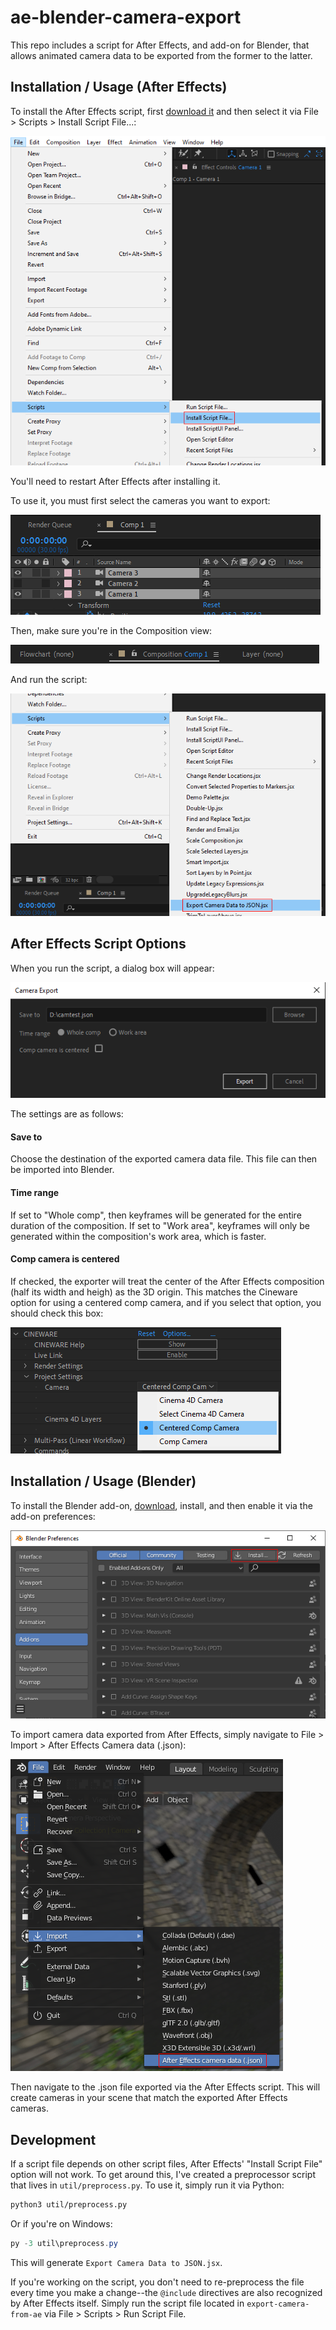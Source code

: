 # ae-blender-camera-export

This repo includes a script for After Effects, and add-on for Blender, that allows animated camera data to be exported from the former to the latter.

## Installation / Usage (After Effects)

To install the After Effects script, first [download it](https://github.com/adroitwhiz/ae-blender-camera-export/raw/master/Export%20Camera%20Data%20to%20JSON.jsx) and then select it via File > Scripts > Install Script File...:

![AE step 1](docs/ae-step1.png)

You'll need to restart After Effects after installing it.

To use it, you must first select the cameras you want to export:

![AE step 2](docs/ae-step2.png)

Then, make sure you're in the Composition view:

![AE step 3](docs/ae-step3.png)

And run the script:

![AE step 4](docs/ae-step4.png)

## After Effects Script Options

When you run the script, a dialog box will appear:

![AE step 5](docs/ae-step5.png)

The settings are as follows:

#### Save to
Choose the destination of the exported camera data file. This file can then be imported into Blender.

#### Time range
If set to "Whole comp", then keyframes will be generated for the entire duration of the composition. If set to "Work area", keyframes will only be generated within the composition's work area, which is faster.

#### Comp camera is centered

If checked, the exporter will treat the center of the After Effects composition (half its width and heigh) as the 3D origin. This matches the Cineware option for using a centered comp camera, and if you select that option, you should check this box:

![Centered comp camera option](docs/ae-centered-comp-camera.png)

## Installation / Usage (Blender)

To install the Blender add-on, [download](https://github.com/adroitwhiz/ae-blender-camera-export/raw/master/import-camera-to-blender.py), install, and then enable it via the add-on preferences:

![Blender step 1](docs/blender-step1.png)

To import camera data exported from After Effects, simply navigate to File > Import > After Effects Camera data (.json):

![Blender step 2](docs/blender-step2.png)

Then navigate to the .json file exported via the After Effects script. This will create cameras in your scene that match the exported After Effects cameras.

## Development

If a script file depends on other script files, After Effects' "Install Script File" option will not work. To get around this, I've created a preprocessor script that lives in `util/preprocess.py`. To use it, simply run it via Python:

```bash
python3 util/preprocess.py
```

Or if you're on Windows:
```powershell
py -3 util\preprocess.py
```

This will generate `Export Camera Data to JSON.jsx`.

If you're working on the script, you don't need to re-preprocess the file every time you make a change--the `@include` directives are also recognized by After Effects itself. Simply run the script file located in `export-camera-from-ae` via File > Scripts > Run Script File.